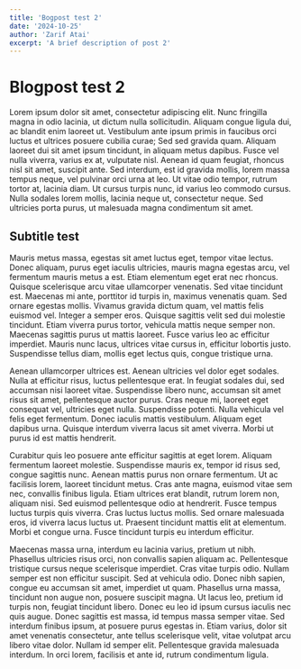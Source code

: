 ```yaml
---
title: 'Bogpost test 2'
date: '2024-10-25'
author: 'Zarif Atai'
excerpt: 'A brief description of post 2'
---
```


# Blogpost test 2

Lorem ipsum dolor sit amet, consectetur adipiscing elit. Nunc fringilla magna in
odio lacinia, ut dictum nulla sollicitudin. Aliquam congue ligula dui, ac
blandit enim laoreet ut. Vestibulum ante ipsum primis in faucibus orci luctus et
ultrices posuere cubilia curae; Sed sed gravida quam. Aliquam laoreet dui sit
amet ipsum tincidunt, in aliquam metus dapibus. Fusce vel nulla viverra, varius
ex at, vulputate nisl. Aenean id quam feugiat, rhoncus nisl sit amet, suscipit
ante. Sed interdum, est id gravida mollis, lorem massa tempus neque, vel
pulvinar orci urna at leo. Ut vitae odio tempor, rutrum tortor at, lacinia diam.
Ut cursus turpis nunc, id varius leo commodo cursus. Nulla sodales lorem mollis,
lacinia neque ut, consectetur neque. Sed ultricies porta purus, ut malesuada
magna condimentum sit amet.

## Subtitle test

Mauris metus massa, egestas sit amet luctus eget, tempor vitae lectus. Donec
aliquam, purus eget iaculis ultricies, mauris magna egestas arcu, vel fermentum
mauris metus a est. Etiam elementum eget erat nec rhoncus. Quisque scelerisque
arcu vitae ullamcorper venenatis. Sed vitae tincidunt est. Maecenas mi ante,
porttitor id turpis in, maximus venenatis quam. Sed ornare egestas mollis.
Vivamus gravida dictum quam, vel mattis felis euismod vel. Integer a semper
eros. Quisque sagittis velit sed dui molestie tincidunt. Etiam viverra purus
tortor, vehicula mattis neque semper non. Maecenas sagittis purus ut mattis
laoreet. Fusce varius leo ac efficitur imperdiet. Mauris nunc lacus, ultrices
vitae cursus in, efficitur lobortis justo. Suspendisse tellus diam, mollis eget
lectus quis, congue tristique urna.

Aenean ullamcorper ultrices est. Aenean ultricies vel dolor eget sodales. Nulla
at efficitur risus, luctus pellentesque erat. In feugiat sodales dui, sed
accumsan nisi laoreet vitae. Suspendisse libero nunc, accumsan sit amet risus
sit amet, pellentesque auctor purus. Cras neque mi, laoreet eget consequat vel,
ultricies eget nulla. Suspendisse potenti. Nulla vehicula vel felis eget
fermentum. Donec iaculis mattis vestibulum. Aliquam eget dapibus urna. Quisque
interdum viverra lacus sit amet viverra. Morbi ut purus id est mattis hendrerit.

Curabitur quis leo posuere ante efficitur sagittis at eget lorem. Aliquam
fermentum laoreet molestie. Suspendisse mauris ex, tempor id risus sed, congue
sagittis nunc. Aenean mattis purus non ornare fermentum. Ut ac facilisis lorem,
laoreet tincidunt metus. Cras ante magna, euismod vitae sem nec, convallis
finibus ligula. Etiam ultrices erat blandit, rutrum lorem non, aliquam nisi. Sed
euismod pellentesque odio at hendrerit. Fusce tempus luctus turpis quis viverra.
Cras luctus luctus mollis. Sed ornare malesuada eros, id viverra lacus luctus
ut. Praesent tincidunt mattis elit at elementum. Morbi et congue urna. Fusce
tincidunt turpis eu interdum efficitur.

Maecenas massa urna, interdum eu lacinia varius, pretium ut nibh. Phasellus
ultricies risus orci, non convallis sapien aliquam ac. Pellentesque tristique
cursus neque scelerisque imperdiet. Cras vitae turpis odio. Nullam semper est
non efficitur suscipit. Sed at vehicula odio. Donec nibh sapien, congue eu
accumsan sit amet, imperdiet ut quam. Phasellus urna massa, tincidunt non augue
non, posuere suscipit magna. Ut lacus leo, pretium id turpis non, feugiat
tincidunt libero. Donec eu leo id ipsum cursus iaculis nec quis augue. Donec
sagittis est massa, id tempus massa semper vitae. Sed interdum finibus ipsum, at
posuere purus egestas in. Etiam varius, dolor sit amet venenatis consectetur,
ante tellus scelerisque velit, vitae volutpat arcu libero vitae dolor. Nullam id
semper elit. Pellentesque gravida malesuada interdum. In orci lorem, facilisis
et ante id, rutrum condimentum ligula.
